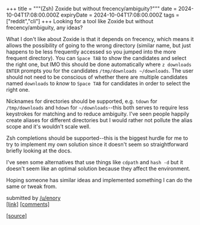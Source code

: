 +++
title = """(Zsh) Zoxide but without frecency/ambiguity?"""
date = 2024-10-04T17:08:00.000Z
expiryDate = 2024-10-04T17:08:00.000Z
tags = ["reddit","cli"]
+++
Looking for a tool like Zoxide but without frecency/ambiguity, any ideas?

What I don't like about Zoxide is that it depends on frecency, which means it allows the possibility of going to the wrong directory (similar name, but just happens to be less frequently accessed so you jumped into the more frequent directory). You can `Space TAB` to show the candidates and select the right one, but IMO this should be done automatically where `z downloads ENTER` prompts you for the candidates `/tmp/downloads ~/downloads`. The user should not need to be conscious of whether there are multiple candidates named `downloads` to _know_ to `Space TAB` for candidates in order to select the right one.

Nicknames for directories should be supported, e.g. `tdown` for `/tmp/downloads` and `hdown` for `~/downloads`\--this both serves to require less keystrokes for matching and to reduce ambiguity. I've seen people happily create aliases for different directories but I would rather not pollute the alias scope and it's wouldn't scale well.

Zsh completions should be supported--this is the biggest hurdle for me to try to implement my own solution since it doesn't seem so straightforward briefly looking at the docs.

I've seen some alternatives that use things like `cdpath` and `hash -d` but it doesn't seem like an optimal solution because they affect the environment.

Hoping someone has similar ideas and implemented something I can do the same or tweak from.

submitted by [/u/enory](https://www.reddit.com/user/enory)  
[\[link\]](https://www.reddit.com/r/commandline/comments/1fw4b14/zsh_zoxide_but_without_frecencyambiguity/) [\[comments\]](https://www.reddit.com/r/commandline/comments/1fw4b14/zsh_zoxide_but_without_frecencyambiguity/)

[[source]](https://www.reddit.com/r/commandline/comments/1fw4b14/zsh_zoxide_but_without_frecencyambiguity/)
